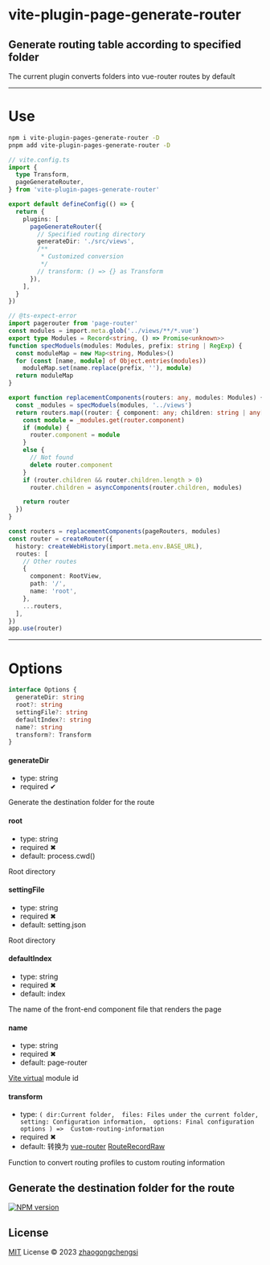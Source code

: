 # vite-plugin-page-generate-router

## Generate routing table according to specified folder

The current plugin converts folders into vue-router routes by default

---

# Use

```sh
npm i vite-plugin-pages-generate-router -D
pnpm add vite-plugin-pages-generate-router -D
```

```ts
// vite.config.ts
import {
  type Transform,
  pageGenerateRouter,
} from 'vite-plugin-pages-generate-router'

export default defineConfig(() => {
  return {
    plugins: [
      pageGenerateRouter({
        // Specified routing directory
        generateDir: './src/views',
        /**
         * Customized conversion
         */
        // transform: () => {} as Transform
      }),
    ],
  }
})
```

```ts
// @ts-expect-error
import pagerouter from 'page-router'
const modules = import.meta.glob('../views/**/*.vue')
export type Modules = Record<string, () => Promise<unknown>>
function specModuels(modules: Modules, prefix: string | RegExp) {
  const moduleMap = new Map<string, Modules>()
  for (const [name, module] of Object.entries(modules))
    moduleMap.set(name.replace(prefix, ''), module)
  return moduleMap
}

export function replacementComponents(routers: any, modules: Modules) {
  const _modules = specModuels(modules, '../views')
  return routers.map((router: { component: any; children: string | any[] }) => {
    const module = _modules.get(router.component)
    if (module) {
      router.component = module
    }
    else {
      // Not found
      delete router.component
    }
    if (router.children && router.children.length > 0)
      router.children = asyncComponents(router.children, modules)

    return router
  })
}

const routers = replacementComponents(pageRouters, modules)
const router = createRouter({
  history: createWebHistory(import.meta.env.BASE_URL),
  routes: [
    // Other routes
    {
      component: RootView,
      path: '/',
      name: 'root',
    },
    ...routers,
  ],
})
app.use(router)
```

---

# Options

```ts
interface Options {
  generateDir: string
  root?: string
  settingFile?: string
  defaultIndex?: string
  name?: string
  transform?: Transform
}
```

#### generateDir

- type: string
- required ✔

Generate the destination folder for the route

#### root

- type: string
- required ✖
- default: process.cwd()

Root directory

#### settingFile

- type: string
- required ✖
- default: setting.json

Root directory

#### defaultIndex

- type: string
- required ✖
- default: index

The name of the front-end component file that renders the page

#### name

- type: string
- required ✖
- default: page-router

[Vite virtual](https://cn.vitejs.dev/guide/api-plugin.html#virtual-modules-convention) module id

#### transform

- type: ```(
    dir:Current folder, 
    files: Files under the current folder, 
    setting: Configuration information, 
    options: Final configuration options
    ) => 
        Custom-routing-information```
- required ✖
- default: 转换为 [vue-router](https://router.vuejs.org/) [RouteRecordRaw](https://router.vuejs.org/zh/api/#routerecordraw)

Function to convert routing profiles to custom routing information


## Generate the destination folder for the route

[![NPM version](https://img.shields.io/npm/v/vite-plugin-pages-generate-router?color=a1b858&label=vite-plugin-pages-generate-router)](https://www.npmjs.com/package/vite-plugin-pages-generate-router)

## License

[MIT](./LICENSE) License © 2023 [zhaogongchengsi](https://github.com/zhaogongchengsi)
